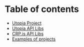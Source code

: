 # Table of contents

* [Utopia Project](README.md)
* [Utopia API Libs](utopia-api-libs.md)
* [CRP.is API Libs](crp.is-api-libs.md)
* [Examples of projects](examples-of-projects.md)
